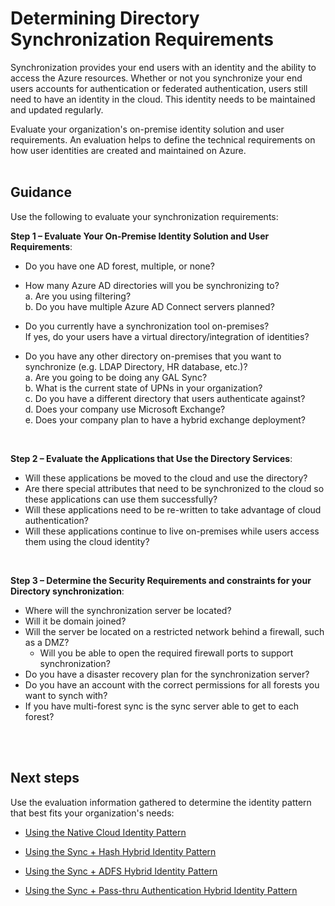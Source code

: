 # Determining Directory Synchronization Requirements
Synchronization provides your end users with an identity and the ability to access the Azure resources. Whether or not you synchronize your end users accounts for authentication or federated authentication, users still need to have an identity in the cloud. This identity needs to be maintained and updated regularly. 

Evaluate your organization's on-premise identity solution and user requirements. An evaluation helps to define the technical requirements on how user identities are created and maintained on Azure.
<br />
<br />

## Guidance
Use the following to evaluate your synchronization requirements:

**Step 1 – Evaluate Your On-Premise Identity Solution and User Requirements**:
- Do you have one AD forest, multiple, or none?
	
- How many Azure AD directories will you be synchronizing to?  
  a. Are you using filtering?  
  b. Do you have multiple Azure AD Connect servers planned?
			
- Do you currently have a synchronization tool on-premises?  
  If yes, do your users have a virtual directory/integration of identities?
		
- Do you have any other directory on-premises that you want to synchronize (e.g. LDAP Directory, HR database, etc.)?  
 a. Are you going to be doing any GAL Sync?  
 b. What is the current state of UPNs in your organization?  
 c. Do you have a different directory that users authenticate against?  
 d. Does your company use Microsoft Exchange?  
 e. Does your company plan to have a hybrid exchange deployment?
<br />

**Step 2 – Evaluate the Applications that Use the Directory Services**:  
- Will these applications be moved to the cloud and use the directory?  
- Are there special attributes that need to be synchronized to the cloud so these applications can use them successfully?  
- Will these applications need to be re-written to take advantage of cloud authentication?  
- Will these applications continue to live on-premises while users access them using the cloud identity?
<br />

**Step 3 – Determine the Security Requirements and constraints for your Directory synchronization**:  
- Where will the synchronization server be located?  
- Will it be domain joined?  
- Will the server be located on a restricted network behind a firewall, such as a DMZ?  
  - Will you be able to open the required firewall ports to support synchronization?  
- Do you have a disaster recovery plan for the synchronization server?  
- Do you have an account with the correct permissions for all forests you want to synch with?  
- If you have multi-forest sync is the sync server able to get to each forest?
<br />
<br />

## Next steps
Use the evaluation information gathered to determine the identity pattern that best fits your organization's needs:

  - [Using the Native Cloud Identity Pattern](1.3-Using-the-Native-Cloud-Identity-Pattern.md)
  
  - [Using the Sync + Hash Hybrid Identity Pattern](1.4-Using-the-Sync-and-Hash-Hybrid-Identity-Pattern.md)
  
  - [Using the Sync + ADFS Hybrid Identity Pattern](1.5-Using-the-Sync-and-ADFS-Hybrid-Identity-Pattern.md)
  
  - [Using the Sync + Pass-thru Authentication Hybrid Identity Pattern](1.6-Using-the-Sync-and-Pass-thru-Authentication-Hybrid-Identity-Pattern.md)
